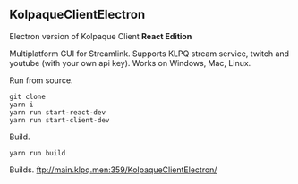 ## KolpaqueClientElectron

Electron version of Kolpaque Client **React Edition**

Multiplatform GUI for Streamlink. Supports KLPQ stream service, twitch and youtube (with your own api key).
Works on Windows, Mac, Linux.

Run from source.
```
git clone
yarn i
yarn run start-react-dev
yarn run start-client-dev
```

Build.
```
yarn run build
```

Builds.
ftp://main.klpq.men:359/KolpaqueClientElectron/
